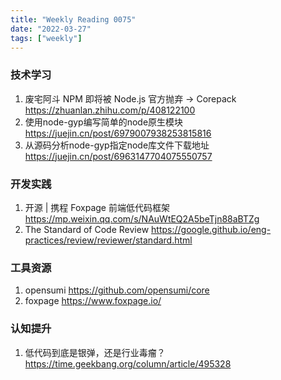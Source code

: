 ```yaml
---
title: "Weekly Reading 0075"
date: "2022-03-27"
tags: ["weekly"]
---
```


### 技术学习
1. 废宅阿斗 NPM 即将被 Node.js 官方抛弃 → Corepack https://zhuanlan.zhihu.com/p/408122100
2. 使用node-gyp编写简单的node原生模块 https://juejin.cn/post/6979007938253815816
3. 从源码分析node-gyp指定node库文件下载地址 https://juejin.cn/post/6963147704075550757

### 开发实践
1. 开源 | 携程 Foxpage 前端低代码框架 https://mp.weixin.qq.com/s/NAuWtEQ2A5beTjn88aBTZg
2. The Standard of Code Review https://google.github.io/eng-practices/review/reviewer/standard.html

### 工具资源
1. opensumi https://github.com/opensumi/core
2. foxpage https://www.foxpage.io/

### 认知提升
1. 低代码到底是银弹，还是行业毒瘤？ https://time.geekbang.org/column/article/495328